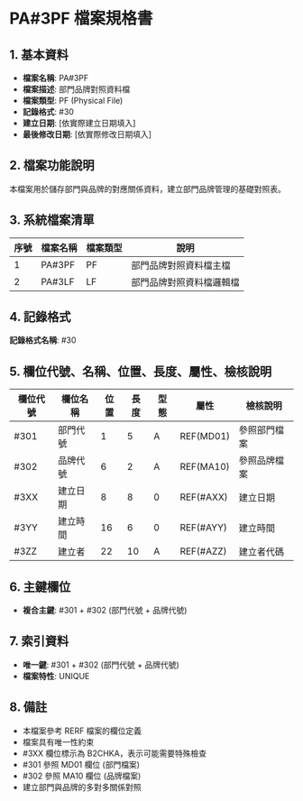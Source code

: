 # PA#3PF 檔案規格書

## 1. 基本資料
- **檔案名稱**: PA#3PF
- **檔案描述**: 部門品牌對照資料檔
- **檔案類型**: PF (Physical File)
- **記錄格式**: #30
- **建立日期**: [依實際建立日期填入]
- **最後修改日期**: [依實際修改日期填入]

## 2. 檔案功能說明
本檔案用於儲存部門與品牌的對應關係資料，建立部門品牌管理的基礎對照表。

## 3. 系統檔案清單
| 序號 | 檔案名稱 | 檔案類型 | 說明 |
|------|----------|----------|------|
| 1 | PA#3PF | PF | 部門品牌對照資料檔主檔 |
| 2 | PA#3LF | LF | 部門品牌對照資料檔邏輯檔 |

## 4. 記錄格式
**記錄格式名稱**: #30

## 5. 欄位代號、名稱、位置、長度、屬性、檢核說明
| 欄位代號 | 欄位名稱 | 位置 | 長度 | 型態 | 屬性 | 檢核說明 |
|----------|----------|------|------|------|----------|----------|
| #301 | 部門代號 | 1 | 5 | A | REF(MD01) | 參照部門檔案 |
| #302 | 品牌代號 | 6 | 2 | A | REF(MA10) | 參照品牌檔案 |
| #3XX | 建立日期 | 8 | 8 | 0 | REF(#AXX) | 建立日期 |
| #3YY | 建立時間 | 16 | 6 | 0 | REF(#AYY) | 建立時間 |
| #3ZZ | 建立者 | 22 | 10 | A | REF(#AZZ) | 建立者代碼 |

## 6. 主鍵欄位
- **複合主鍵**: #301 + #302 (部門代號 + 品牌代號)

## 7. 索引資料
- **唯一鍵**: #301 + #302 (部門代號 + 品牌代號)
- **檔案特性**: UNIQUE

## 8. 備註
- 本檔案參考 RERF 檔案的欄位定義
- 檔案具有唯一性約束
- #3XX 欄位標示為 B2CHKA，表示可能需要特殊檢查
- #301 參照 MD01 欄位 (部門檔案)
- #302 參照 MA10 欄位 (品牌檔案)
- 建立部門與品牌的多對多關係對照 